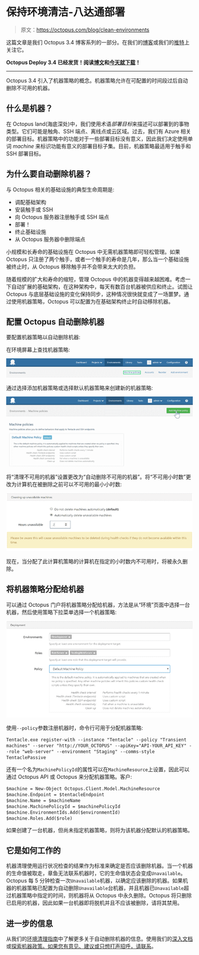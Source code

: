 # 保持环境清洁-八达通部署

> 原文：<https://octopus.com/blog/clean-environments>

这篇文章是我们 Octopus 3.4 博客系列的一部分。在我们的[博客](https://octopus.com/blog/octopus34-blog-series-kickoff)或我们的[推特](https://twitter.com/OctopusDeploy)上关注它。

**Octopus Deploy 3.4 已经发货！阅读[博文](https://octopus.com/blog/octopus-deploy-3.4)和[今天就下载](https://octopus.com/downloads)！**

* * *

Octopus 3.4 引入了机器策略的概念。机器策略允许在可配置的时间段过后自动删除不可用的机器。

## 什么是机器？

在 Octopus land(海底深处)中，我们使用术语*部署目标*来描述可以部署到的事物类型。它们可能是触角、SSH 端点、离线点或云区域。过去，我们有 Azure 相关的部署目标。机器策略中的功能对于一些部署目标没有意义，因此我们决定使用单词 *machine* 来标识功能有意义的部署目标子集。目前，机器策略最适用于触手和 SSH 部署目标。

## 为什么要自动删除机器？

与 Octopus 相关的基础设施的典型生命周期是:

*   调配基础架构
*   安装触手或 SSH
*   向 Octopus 服务器注册触手或 SSH 端点
*   部署！
*   终止基础设施
*   从 Octopus 服务器中删除端点

小规模和长寿命的基础设施在 Octopus 中无需机器策略即可轻松管理。如果 Octopus 只注册了两个触手，或者一个触手的寿命是几年，那么当一个基础设施被终止时，从 Octopus 移除触手并不会带来太大的负担。

随着规模的扩大和寿命的缩短，管理 Octopus 中的机器变得越来越困难。考虑一下自动扩展的基础架构，在这种架构中，每天有数百台机器被供应和终止。试图让 Octopus 与底层基础设施的变化保持同步，这种情况很快就变成了一场噩梦。通过使用机器策略，Octopus 可以配置为在基础架构终止时自动移除机器。

## 配置 Octopus 自动删除机器

要配置机器策略以自动删除机器:

在环境屏幕上查找机器策略:

![Machine Policies](img/38e7fd514d80d30a7352a372e8485864.png)

通过选择添加机器策略或选择默认机器策略来创建新的机器策略:

![Create a Machine Policy](img/122af2c9a328f153b3f30e7b4c7277e4.png)

将“清理不可用的机器”设置更改为“自动删除不可用的机器”。将“不可用小时数”更改为计算机在被删除之前可以不可用的最小小时数:

![Automatically delete machines](img/26e2d457276bc726b2baf7f81929bebc.png)

现在，当分配了此计算机策略的计算机在指定的小时数内不可用时，将被永久删除。

## 将机器策略分配给机器

可以通过 Octopus 门户将机器策略分配给机器，方法是从“环境”页面中选择一台机器，然后使用策略下拉菜单选择一个机器策略:

![Assign a Machine Policy](img/8f1f5ff071df7962472c8f6b6bb38d8f.png)

使用`--policy`参数注册机器时，命令行可用于分配机器策略:

```
Tentacle.exe register-with --instance "Tentacle" --policy "Transient machines" --server "http://YOUR_OCTOPUS" --apiKey="API-YOUR_API_KEY" --role "web-server" --environment "Staging" --comms-style TentaclePassive 
```

还有一个名为`MachinePolicyId`的属性可以在`MachineResource`上设置，因此可以通过 Octopus API 或 Octopus 来分配机器策略。客户:

```
$machine = New-Object Octopus.Client.Model.MachineResource
$machine.Endpoint = $tentacleEndpoint
$machine.Name = $machineName
$machine.MachinePolicyId = $machinePolicyId
$machine.EnvironmentIds.Add($environmentId) 
$machine.Roles.Add($role) 
```

如果创建了一台机器，但尚未指定机器策略，则将为该机器分配默认的机器策略。

## 它是如何工作的

机器清理使用运行状况检查的结果作为标准来确定是否应该删除机器。当一个机器的生命值被取走，章鱼无法联系机器时，它的生命值状态会变成`Unavailable`。Octopus 每 5 分钟检查一次`Unavailable`机器，以确定应该删除的机器。如果机器的机器策略已配置为自动删除`Unavailable`台机器，并且机器已`Unavailable`超过机器策略中指定的时间，则机器将从 Octopus 中永久删除。Octopus 将只删除已启用的机器，因此如果一台机器即将脱机并且不应该被删除，请将其禁用。

## 进一步的信息

从我们的[环境清理指南](http://docs.octopusdeploy.com/display/OD/Cleaning+up+environments)中了解更多关于自动删除机器的信息。使用我们的[深入文档](http://docs.octopusdeploy.com/display/OD/Machine+Policies)或[探索机器政策。如果您有意见、建议或只想打声招呼，请联系](https://octopus.com/support)。